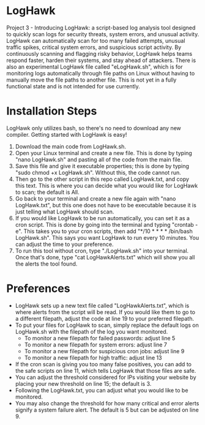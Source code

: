 # LogHawk
Project 3 - Introducing LogHawk: a script-based log analysis tool designed to quickly scan logs for security threats, system errors, and unusual activity.
LogHawk can automatically scan for too many failed attempts, unusual traffic spikes, critical system errors, and suspicious script activity. By continuously scanning and flagging risky behavior, LogHawk helps teams respond faster, harden their systems, and stay ahead of attackers. There is also an experimental LogHawk file called "eLogHawk.sh", which is for monitoring logs automatically through file paths on Linux without having to manually move the file paths to another file. This is not yet in a fully functional state and is not intended for use currently. 



# Installation Steps 
LogHawk only utilizes bash, so there's no need to download any new compiler. 
Getting started with LogHawk is easy!
1. Download the main code from LogHawk.sh.
2. Open your Linux terminal and create a new file. This is done by typing "nano LogHawk.sh" and pasting all of the code from the main file.
3. Save this file and give it executable properties; this is done by typing "sudo chmod +x LogHawk.sh". Without this, the code cannot run.
4. Then go to the other script in this repo called LogHawk.txt, and copy this text. This is where you can decide what you would like for LogHawk to scan; the default is All.
5. Go back to your terminal and create a new file again with "nano LogHawk.txt", but this one does not have to be executable because it is just telling what LogHawk should scan.
6. If you would like LogHawk to be run automatically, you can set it as a cron script. This is done by going into the terminal and typing "crontab -e". This takes you to your cron scripts, then add "*/10 * * * * /bin/bash LogHawk.sh". This says you want LogHawk to run every 10 minutes. You can adjust the time to your preference.
7. To run this tool without cron, type "./LogHawk.sh" into your terminal. Once that's done, type "cat LogHawkAlerts.txt" which will show you all the alerts the tool found. 

# Preferences

- LogHawk sets up a new text file called "LogHawkAlerts.txt", which is where alerts from the script will be read. 
If you would like them to go to a different filepath, adjust the code at line 19 to your preferred filepath.
- To put your files for LogHawk to scan, simply replace the default logs on LogHawk.sh with the filepath of the log you want monitored.
    - To monitor a new filepath for failed passwords: adjust line 5
    - To monitor a new filepath for system errors: adjust line 7
    - To monitor a new filepath for suspicious cron jobs: adjust line 9
    - To monitor a new filepath for high traffic: adjust line 13
- If the cron scan is giving you too many false positives, you can add to the safe scripts on line 11, which tells LogHawk that those files are safe.
- You can adjust the threshold considered for IPs visiting your website by placing your new threshold on line 15; the default is 3.
- Following the LogHawk.txt, you can adjust what you would like to be monitored.
- You may also change the threshold for how many critical and error alerts signify a system failure alert. The default is 5 but can be adjusted on line 9.
